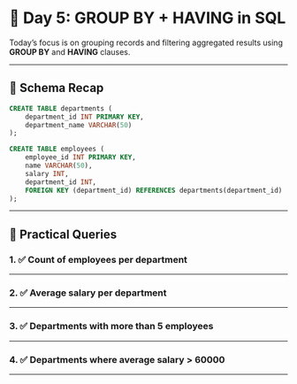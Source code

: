 # 📅 Day 5: GROUP BY + HAVING in SQL

Today’s focus is on grouping records and filtering aggregated results using **GROUP BY** and **HAVING** clauses.

---

## 🧱 Schema Recap

```sql
CREATE TABLE departments (
    department_id INT PRIMARY KEY,
    department_name VARCHAR(50)
);

CREATE TABLE employees (
    employee_id INT PRIMARY KEY,
    name VARCHAR(50),
    salary INT,
    department_id INT,
    FOREIGN KEY (department_id) REFERENCES departments(department_id)
);
```

---

## 🔢 Practical Queries

### 1. ✅ Count of employees per department

---

### 2. ✅ Average salary per department


---

### 3. ✅ Departments with more than 5 employees


---

### 4. ✅ Departments where average salary > 60000


---